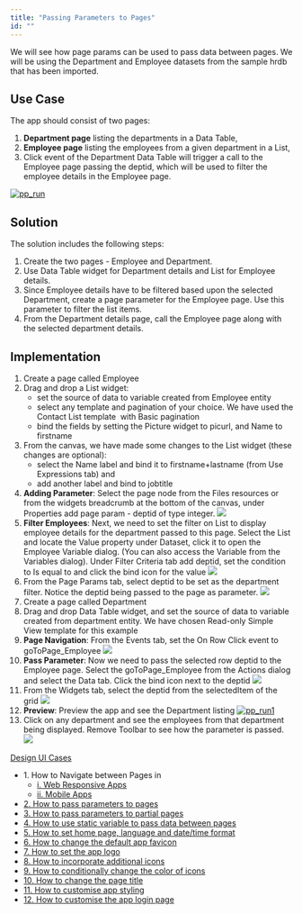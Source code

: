 ```yaml
---
title: "Passing Parameters to Pages"
id: ""
---
```


We will see how page params can be used to pass data between pages. We will be using the Department and Employee datasets from the sample hrdb that has been imported.

## Use Case

The app should consist of two pages:

1. **Department page** listing the departments in a Data Table,
2. **Employee page** listing the employees from a given department in a List,
3. Click event of the Department Data Table will trigger a call to the Employee page passing the deptid, which will be used to filter the employee details in the Employee page.

[![pp_run](./assets/pp_run.png)](./assets/pp_run.png)

## Solution

The solution includes the following steps:

1. Create the two pages - Employee and Department.
2. Use Data Table widget for Department details and List for Employee details.
3. Since Employee details have to be filtered based upon the selected Department, create a page parameter for the Employee page. Use this parameter to filter the list items.
4. From the Department details page, call the Employee page along with the selected department details.

## Implementation

1. Create a page called Employee
2. Drag and drop a List widget:
    - set the source of data to variable created from Employee entity
    - select any template and pagination of your choice. We have used the Contact List template  with Basic pagination
    - bind the fields by setting the Picture widget to picurl, and Name to firstname
3. From the canvas, we have made some changes to the List widget (these changes are optional):
    - select the Name label and bind it to firstname+lastname (from Use Expressions tab) and
    - add another label and bind to jobtitle
4. **Adding Parameter**: Select the page node from the Files resources or from the widgets breadcrumb at the bottom of the canvas, under Properties add page param - deptid of type integer. [![](./assets/pp_emp_param.png)](./assets/pp_emp_param.png)
5. **Filter Employees**: Next, we need to set the filter on List to display employee details for the department passed to this page. Select the List and locate the Value property under Dataset, click it to open the Employee Variable dialog. (You can also access the Variable from the Variables dialog). Under Filter Criteria tab add deptid, set the condition to Is equal to and click the bind icon for the value [![](./assets/pp_emp_lvdata.png)](./assets/pp_emp_lvdata.png)
6. From the Page Params tab, select deptid to be set as the department filter. Notice the deptid being passed to the page as parameter. [![](./assets/pp_emp_lvbind.png)](./assets/pp_emp_lvbind.png)
7. Create a page called Department
8. Drag and drop Data Table widget, and set the source of data to variable created from department entity. We have chosen Read-only Simple View template for this example
9. **Page Navigation**: From the Events tab, set the On Row Click event to goToPage\_Employee [![](./assets/pp_dept_event.png?v=200)](./assets/pp_dept_event.png?v=200)
10. **Pass Parameter**: Now we need to pass the selected row deptid to the Employee page. Select the goToPage\_Employee from the Actions dialog and select the Data tab. Click the bind icon next to the deptid [![](./assets/pp_dept_callvar.png)](./assets/pp_dept_callvar.png)
11. From the Widgets tab, select the deptid from the selectedItem of the grid [![](./assets/pp_dept_bind.png)](./assets/pp_dept_bind.png)
12. **Preview**: Preview the app and see the Department listing [![pp_run1](./assets/pp_run1.png)](./assets/pp_run1.png)
13. Click on any department and see the employees from that department being displayed. Remove Toolbar to see how the parameter is passed. [![](./assets/pp_run2.png)](./assets/pp_run2.png)

[Design UI Cases](/learn/app-development/ui-design/use-cases-ui-design/)

- 1\. How to Navigate between Pages in
    - [i. Web Responsive Apps](/learn/responsive-web/web-ui-design/#page-navigation)
    - [ii. Mobile Apps](/learn/hybrid-mobile/mobile-page-concepts/#page-navigation-actions)
- [2\. How to pass parameters to pages](/learn/how-tos/passing-parameters-pages/)
- [3\. How to pass parameters to partial pages](/learn/how-tos/passing-parameters-partial-page/)
- [4\. How to use static variable to pass data between pages](/learn/how-tos/use-static-variable-pass-data-pages/)
- [5\. How to set home page, language and date/time format](/learn/how-tos/setting-language-date-format/)
- [6\. How to change the default app favicon](/learn/how-tos/changing-default-favicon/)
- [7\. How to set the app logo](/learn/how-tos/changing-app-logo/)
- [8\. How to incorporate additional icons](/learn/how-tos/incorporating-additional-icons/)
- [9\. How to conditionally change the color of icons](/learn/how-tos/displaying-icon-color-based-upon-condition/)
- [10\. How to change the page title](/learn/how-tos/changing-page-title/)
- [11\. How to customise app styling](/learn/how-tos/customise-app-style/)
- [12\. How to customise the app login page](/learn/how-tos/customise-login-page/)
